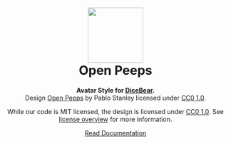 <h1 align="center"><img src="https://dicebear.com/api/open-peeps/1.svg" width="124" /> <br />Open Peeps</h1>
<p align="center">
  <strong>Avatar Style for <a href="https://dicebear.com/">DiceBear</a>.</strong><br />
  Design <a href="https://www.openpeeps.com/">Open Peeps</a> by Pablo Stanley licensed under <a href="https://creativecommons.org/publicdomain/zero/1.0/">CC0 1.0</a>.
</p>

<p align="center">
  While our code is MIT licensed, the design is licensed under
  <a href="https://creativecommons.org/publicdomain/zero/1.0/">CC0 1.0</a>. See <a href="https://dicebear.com/licenses">license overview</a>
  for more information.
</p>

<p align="center">
  <a href="https://dicebear.com/styles/open-peeps">
    Read Documentation
  </a>
</p>
